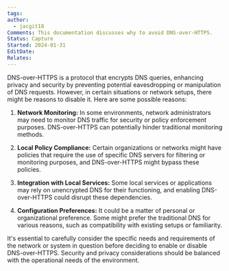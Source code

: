 ```yaml
---
tags: 
author:
  - jacgit18
Comments: This documentation discusses why to avoid DNS-over-HTTPS.
Status: Capture
Started: 2024-01-31
EditDate: 
Relates:
---
```

DNS-over-HTTPS is a protocol that encrypts DNS queries, enhancing privacy and security by preventing potential eavesdropping or manipulation of DNS requests. However, in certain situations or network setups, there might be reasons to disable it. Here are some possible reasons:

1. **Network Monitoring:** In some environments, network administrators may need to monitor DNS traffic for security or policy enforcement purposes. DNS-over-HTTPS can potentially hinder traditional monitoring methods.

2. **Local Policy Compliance:** Certain organizations or networks might have policies that require the use of specific DNS servers for filtering or monitoring purposes, and DNS-over-HTTPS might bypass these policies.

3. **Integration with Local Services:** Some local services or applications may rely on unencrypted DNS for their functioning, and enabling DNS-over-HTTPS could disrupt these dependencies.

4. **Configuration Preferences:** It could be a matter of personal or organizational preference. Some might prefer the traditional DNS for various reasons, such as compatibility with existing setups or familiarity.

It's essential to carefully consider the specific needs and requirements of the network or system in question before deciding to enable or disable DNS-over-HTTPS. Security and privacy considerations should be balanced with the operational needs of the environment.